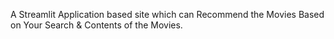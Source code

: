    A Streamlit Application based site which can Recommend the Movies Based on Your Search & Contents of the Movies.
